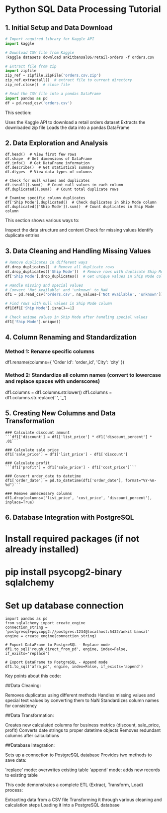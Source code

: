 # Python SQL Data Processing Tutorial

## 1. Initial Setup and Data Download

```python
# Import required library for Kaggle API
import kaggle

# Download CSV file from Kaggle
!kaggle datasets download ankitbansal06/retail-orders -f orders.csv

# Extract file from zip
import zipfile
zip_ref = zipfile.ZipFile('orders.csv.zip') 
zip_ref.extractall()  # extract file to current directory
zip_ref.close()  # close file

# Read the CSV file into a pandas DataFrame
import pandas as pd
df = pd.read_csv('orders.csv')
```

This section:

Uses the Kaggle API to download a retail orders dataset
Extracts the downloaded zip file
Loads the data into a pandas DataFrame

## 2. Data Exploration and Analysis

 ```  ### Basic data exploration commands
df.head()  # View first few rows
df.shape  # Get dimensions of DataFrame
df.info()  # Get DataFrame information
df.describe()  # Get statistical summary
df.dtypes  # View data types of columns

# Check for null values and duplicates
df.isnull().sum()  # Count null values in each column
df.duplicated().sum()  # Count total duplicate rows

# Examine specific column duplicates
df['Ship Mode'].duplicated()  # Check duplicates in Ship Mode column
df.duplicated(['Ship Mode']).sum()  # Count duplicates in Ship Mode column
```

This section shows various ways to:

Inspect the data structure and content
Check for missing values
Identify duplicate entries

## 3. Data Cleaning and Handling Missing Values

```python
# Remove duplicates in different ways
df.drop_duplicates()  # Remove all duplicate rows
df.drop_duplicates(['Ship Mode'])  # Remove rows with duplicate Ship Mode values
df['Ship Mode'].drop_duplicates()  # Get unique values in Ship Mode column

# Handle missing and special values
# Convert 'Not Available' and 'unknown' to NaN
df1 = pd.read_csv('orders.csv', na_values=['Not Available', 'unknown'])

# Find rows with null values in Ship Mode column
df1[df1['Ship Mode'].isna()==1]

# Check unique values in Ship Mode after handling special values
df1['Ship Mode'].unique()
```
## 4. Column Renaming and Standardization

### Method 1: Rename specific columns
df1.rename(columns={
    'Order Id': 'order_id',
    'City': 'city'
})

### Method 2: Standardize all column names (convert to lowercase and replace spaces with underscores)
df1.columns = df1.columns.str.lower()
df1.columns = df1.columns.str.replace(' ', '_')

## 5. Creating New Columns and Data Transformation
```
### Calculate discount amount
```df1['discount'] = df1['list_price'] * df1['discount_percent'] * .01```

### Calculate sale price
df1['sale_price'] = df1['list_price'] - df1['discount']

### Calculate profit
```df1['profit'] = df1['sale_price'] - df1['cost_price']```

### Convert order_date to datetime
df1['order_date'] = pd.to_datetime(df1['order_date'], format="%Y-%m-%d")```

### Remove unnecessary columns
df1.drop(columns=['list_price', 'cost_price', 'discount_percent'], inplace=True)
```
## 6. Database Integration with PostgreSQL

# Install required packages (if not already installed)
# pip install psycopg2-binary sqlalchemy

# Set up database connection
```
import pandas as pd
from sqlalchemy import create_engine
connection_string = 'postgresql+psycopg2://postgres:1234@localhost:5432/ankit bansal'
engine = create_engine(connection_string)

# Export DataFrame to PostgreSQL - Replace mode
df1.to_sql('rough_direct_from_pd', engine, index=False, if_exists='replace')

# Export DataFrame to PostgreSQL - Append mode
df1.to_sql('afra_pd', engine, index=False, if_exists='append')
```
Key points about this code:

##Data Cleaning:

Removes duplicates using different methods
Handles missing values and special text values by converting them to NaN
Standardizes column names for consistency


##Data Transformation:

Creates new calculated columns for business metrics (discount, sale_price, profit)
Converts date strings to proper datetime objects
Removes redundant columns after calculations


##Database Integration:

Sets up a connection to PostgreSQL database
Provides two methods to save data:

'replace' mode: overwrites existing table
'append' mode: adds new records to existing table





This code demonstrates a complete ETL (Extract, Transform, Load) process:

Extracting data from a CSV file
Transforming it through various cleaning and calculation steps
Loading it into a PostgreSQL database

